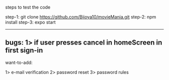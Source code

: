 steps to test the code

step-1: git clone https://github.com/Bijoya10/movieMania.git
step-2: npm install
step-3: expo start


------------------------------------------------
bugs: 
1> if user presses cancel in homeScreen in first sign-in
---------------------------------------------------
want-to-add:

1> e-mail verification
2> password reset
3> password rules
